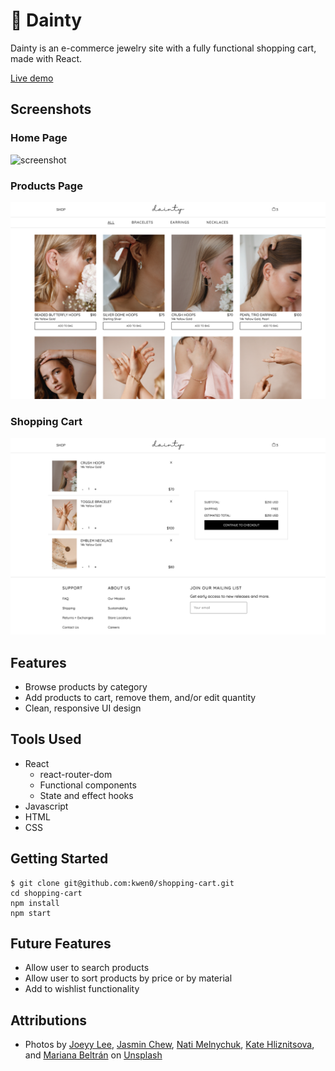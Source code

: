 # 💍 Dainty
Dainty is an e-commerce jewelry site with a fully functional shopping cart, made with React.

[Live demo](https://kwen0.github.io/shopping-cart/)

## Screenshots
### Home Page
<img width="700" alt="screenshot" src="./public/screenshot1.png">

### Products Page
<img width="700" alt="screenshot" src="./public/screenshot2.png">

### Shopping Cart
<img width="700" alt="screenshot" src="./public/screenshot3.png">

## Features
- Browse products by category
- Add products to cart, remove them, and/or edit quantity
- Clean, responsive UI design

## Tools Used
- React
    - react-router-dom
    - Functional components
    - State and effect hooks
- Javascript
- HTML
- CSS

## Getting Started
```
$ git clone git@github.com:kwen0/shopping-cart.git
cd shopping-cart
npm install
npm start
```

## Future Features
- Allow user to search products
- Allow user to sort products by price or by material
- Add to wishlist functionality

## Attributions
- Photos by [Joeyy Lee](https://unsplash.com/@joeyy_anne), [Jasmin Chew](https://unsplash.com/@majestical_jasmin), [Nati Melnychuk](https://unsplash.com/@natinati), [Kate Hliznitsova](https://unsplash.com/@kate_gliz), and [Mariana Beltrán](https://unsplash.com/@ostranenie) on [Unsplash](https://unsplash.com/)

